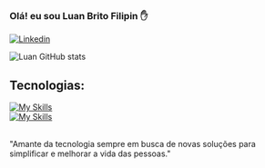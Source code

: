 ### Olá! eu sou Luan Brito Filipin ✋
[![Linkedin](https://img.shields.io/badge/LinkedIn-0077B5?style=for-the-badge&logo=linkedin&logoColor=white)](https://www.linkedin.com/in/luan-filipin/)


![Luan GitHub stats](https://github-readme-stats.vercel.app/api?username=luan-filipin&show_icons=true&theme=dark)

## Tecnologias:
[![My Skills](https://skillicons.dev/icons?i=java,spring,postgres,mysql,mongodb,aws,eclipse,postman)](https://skillicons.dev)
<br>
[![My Skills](https://skillicons.dev/icons?i=eclipse,postman)](https://skillicons.dev)


<br>
"Amante da tecnologia sempre em busca de novas soluções para simplificar e melhorar a vida das pessoas."



